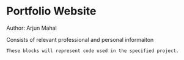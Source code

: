 # Portfolio Website

Author: Arjun Mahal 

Consists of relevant professional and personal informaiton

```
These blocks will represent code used in the specified project.
```
